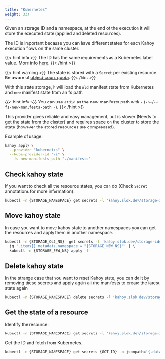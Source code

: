 ```yaml
---
title: "Kubernetes"
weight: 333
---
```


Given an storage ID and a namespace, at the end of the execution it will store the executed state (applied and deleted resources).

The ID is important because you can have different states for each Kahoy execution flows on the same cluster.

{{< hint info >}}
The ID has the same requirements as a Kubernetes label value. More info [here](https://kubernetes.io/docs/concepts/overview/working-with-objects/labels/#syntax-and-character-set).
{{< /hint >}}

{{< hint warning >}}
The state is stored with a `Secret` per existing resource. Be aware of [object count quota](https://kubernetes.io/docs/concepts/policy/resource-quotas/#object-count-quota).
{{< /hint >}}

With this state storage, it will load the `old` manifest state from Kubernetes and `new` manifest state from an fs path.

{{< hint info >}}
You can use `stdin` as the new manifests path with `-` (`-n-`/`--fs-new-manifests-path -`).
{{< /hint >}}

This provider gives reliable and easy management, but is slower (Needs to get the state from the cluster) and requires space on the cluster to store the state (however the stored resources are compressed).

Example of usage:

```bash
kahoy apply \
  --provider "kubernetes" \
  --kube-provider-id "ci" \
  --fs-new-manifests-path "./manifests"
```

## Check kahoy state

If you want to check all the resource states, you can do (Check `Secret` annotations for more information):

```bash
kubectl -n {STORAGE_NAMESPACE} get secrets -l 'kahoy.slok.dev/storage-id={STORAGE_ID}'
```

## Move kahoy state

In case you want to move kahoy state to another namespaces you can get the resources and apply them in another namespace.

```bash
kubectl -n {STORAGE_OLD_NS}  get secrets -l 'kahoy.slok.dev/storage-id={STORAGE_ID}' -o json | \
  jq '.items[].metadata.namespace = "{STORAGE_NEW_NS}"' | \
  kubectl -n {STORAGE_NEW_NS} apply -f-
```

## Delete kahoy state

In the strange case that you want to reset Kahoy state, you can do it by removing these secrets and apply again all the manifests to create the latest state again:

```bash
kubectl -n {STORAGE_NAMESPACE} delete secrets -l 'kahoy.slok.dev/storage-id={STORAGE_ID}'
```

## Get the state of a resource

Identify the resource:

```bash
kubectl -n {STORAGE_NAMESPACE} get secrets -l 'kahoy.slok.dev/storage-id={STORAGE_ID}' -o jsonpath='{range .items[*]}{.metadata.name} {.metadata.annotations}{"\n"}{end}' | grep dex-config
```

Get the ID and fetch from Kubernetes.

```bash
kubectl -n {STORAGE_NAMESPACE} get secrets {GOT_ID} -o jsonpath='{.data.raw}' | base64 -d | gzip -d
```
